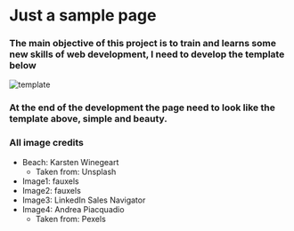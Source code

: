 # Just a sample page

### The main objective of this project is to train and learns some new skills of web development, I need to develop the template below

![template](https://cdn.statically.io/gh/TheOdinProject/curriculum/81a5d553f4073e593d23a6ab00d50eef8620796d/foundations/html_css/project/imgs/01.png)

### At the end of the development the page need to look like the template above, simple and beauty.

### All image credits
- Beach: Karsten Winegeart
  - Taken from: Unsplash
-  Image1: fauxels
- Image2: fauxels
- Image3: LinkedIn Sales Navigator
- Image4: Andrea Piacquadio
  - Taken from: Pexels
